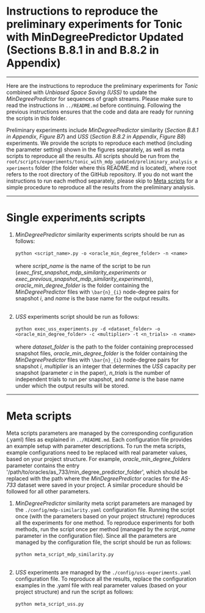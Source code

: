 # Instructions to reproduce the preliminary experiments for Tonic with MinDegreePredictor Updated (Sections B.8.1 in and B.8.2 in Appendix)

---

Here are the instructions to reproduce the preliminary experiments for *Tonic* combined with *Unbiased Space Saving (USS)* to update the *MinDegreePredictor* for sequences of graph streams. Please make sure to read the instructions in `../README.md` before continuing. Following the previous instructions ensures that the code and data are ready for running the scripts in this folder.

Preliminary experiments include *MinDegreePredictor* similarity (*Section B.8.1 in Appendix*, *Figure B7*) and *USS* (*Section B.8.2 in Appendix*, *Figure B8*) experiments. We provide the scripts to reproduce each method (including the parameter setting) shown in the figures separately, as well as meta scripts to reproduce all the results. All scripts should be run from the `root/scripts/experiments/tonic_with_mdp_updated/preliminary_analysis_experiments` folder (the folder where this README.md is located), where root refers to the root directory of the GitHub repository. If you do not want the instructions to run each method separately, please skip to [Meta scripts](#meta-scripts) for a simple procedure to reproduce all the results from the preliminary analysis.

---

# Single experiments scripts

1. *MinDegreePredictor* similarity experiments scripts should be run as follows:
   <br><br>
   `python <script_name>.py -o <oracle_min_degree_folder> -n <name>`
   <br><br>
   where *script_name* is the name of the script to be run (*exec_first_snapshot_mdp_similarity_experiments* or *exec_previous_snapshot_mdp_similarity_experiments*), *oracle_min_degree_folder* is the folder containing the *MinDegreePredictor* files with `\bar{n}_{i}` node-degree pairs for snapshot *i*, and *name* is the base name for the output results.
   <br><br>

2. *USS* experiments script should be run as follows:
   <br><br>
   `python exec_uss_experiments.py -d <dataset_folder> -o <oracle_min_degree_folder> -c <multiplier> -t <n_trials> -n <name>`
   <br><br>
   where *dataset_folder* is the path to the folder containing preprocessed snapshot files, *oracle_min_degree_folder* is the folder containing the *MinDegreePredictor* files with `\bar{n}_{i}` node-degree pairs for snapshot *i*, *multiplier* is an integer that determines the *USS* capacity per snapshot (parameter *c* in the paper), *n_trials* is the number of independent trials to run per snapshot, and *name* is the base name under which the output results will be stored.

---

# Meta scripts

Meta scripts parameters are managed by the corresponding configuration (.yaml) files as explained in `../README.md`. Each configuration file provides an example setup with parameter descriptions. To run the meta scripts, example configurations need to be replaced with real parameter values, based on your project structure. For example, *oracle_min_degree_folders* parameter contains the entry '/path/to/oracles/as_733/min_degree_predictor_folder', which should be replaced with the path where the *MinDegreePredictor* oracles for the *AS-733* dataset were saved in your project. A similar procedure should be followed for all other parameters.

1. *MinDegreePredictor* similarity meta script parameters are managed by the `./config/mdp-similarity.yaml` configuration file. Running the script once (with the parameters based on your project structure) reproduces all the experiments for one method. To reproduce experiments for both methods, run the script once per method (managed by the *script_name* parameter in the configuration file). Since all the parameters are managed by the configuration file, the script should be run as follows:
   <br><br>
   `python meta_script_mdp_similarity.py`
   <br><br>
   
2. *USS* experiments are managed by the `./config/uss-experiments.yaml `configuration file. To reproduce all the results, replace the configuration examples in the .yaml file with real parameter values (based on your project structure) and run the script as follows:
   <br><br>
   `python meta_script_uss.py`
   <br><br>

